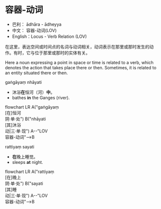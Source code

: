 # 容器-动词

* 巴利： ādhāra - ādheyya
* 中文： 容器-动词(LOV)
* English：Locus - Verb Relation (LOV)

在这里，表达空间或时间点的名词与动词相关，动词表示在那里或那时发生的动作。有时，它与位于那里或那时的实体有关。

Here a noun expressing a point in space or time is related to a verb, which denotes the action that takes place there or then. Sometimes, it is related to an entity situated there or then.

gaṅgāyaṃ nhāyati
- 沐浴**在**恒河（河）**中**。
- bathes **in** the Ganges (river).

<div class="mermaid">
flowchart LR
A("gaṅgāyaṃ<br>[在]恒河<br>阴·单·处")
B("nhāyati<br>[其]沐浴<br>动|三·单·现")
A--"LOV<br>容器-动词"-->B
</div>

rattiyaṃ sayati 
- **在**晚上睡觉。
- sleeps **at** night.
<div class="mermaid">
flowchart LR
A("rattiyaṃ<br>[在]晚上<br>阴·单·处")
B("sayati<br>[其]睡<br>动|三·单·现")
A--"LOV<br>容器-动词"-->B
</div>